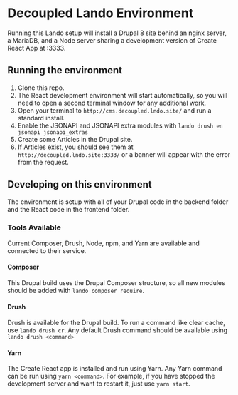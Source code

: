 # Decoupled Lando Environment
Running this Lando setup will install a Drupal 8 site behind an nginx server, a MariaDB, and a Node server sharing a development version of Create React App at :3333.

## Running the environment
1. Clone this repo.
1. The React development environment will start automatically, so you will need to open a second terminal window for any additional work.
1. Open your terminal to `http://cms.decoupled.lndo.site/` and run a standard install. 
1. Enable the JSONAPI and JSONAPI extra modules with `lando drush en jsonapi jsonapi_extras`
1. Create some Articles in the Drupal site.
1. If Articles exist, you should see them at `http://decoupled.lndo.site:3333/` or a banner will appear with the error from the request. 

## Developing on this environment

The environment is setup with all of your Drupal code in the backend folder and the React code in the frontend folder.

### Tools Available
Current Composer, Drush, Node, npm, and Yarn are available and connected to their service.  

#### Composer
This Drupal build uses the Drupal Composer structure, so all new modules should be added with `lando composer require`.

#### Drush
Drush is available for the Drupal build. To run a command like clear cache, use `lando drush cr`. Any default Drush command should be available using `lando drush <command>`

#### Yarn
The Create React app is installed and run using Yarn. Any Yarn command can be run using `yarn <command>`. For example, if you have stopped the development server and want to restart it, just use `yarn start`.